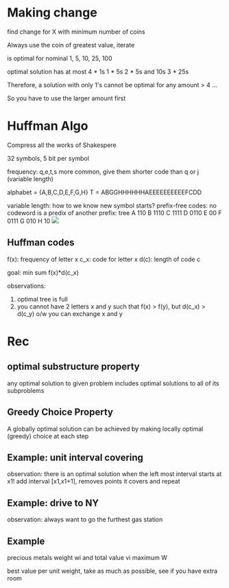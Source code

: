 # Making change
find change for X with minimum number of coins

Always use the coin of greatest value, iterate

is optimal for nominal 1, 5, 10, 25, 100

optimal solution has at most 
4 * 1s
1 * 5s
2 * 5s and 10s
3 * 25s

Therefore, a solution with only 1's cannot be optimal for any amount > 4
...

So you have to use the larger amount first

# Huffman Algo
Compress all the works of Shakespere

32 symbols, 5 bit per symbol

frequency: q,e,t,s more common, give them shorter code than q or j
(variable length)

alphabet = {A,B,C,D,E,F,G,H}
T = ABGGHHHHHHAEEEEEEEEEEFCDD

variable length: how to we know new symbol starts?
prefix-free codes: no codeword is a predix of another
prefix: tree
A 110
B 1110
C 1111
D 0110
E 00 
F 0111
G 010 
H 10
![](https://cdn.mathpix.com/snip/images/XCWtlHHsFtvcj_ILAM-Mo7lnAmjaPO0sYH6V5Z58hhk.original.fullsize.png)

## Huffman codes
f(x): frequency of letter x
c_x: code for letter x
d(c): length of code c

goal: min sum f(x)*d(c_x)

observations:
1. optimal tree is full
2. you cannot have 2 letters x and y such that f(x) > f(y), but d(c_x) > d(c_y)
o/w you can exchange x and y

# Rec
## optimal substructure property
any optimal solution to given problem
includes optimal solutions to all of its subproblems
## Greedy Choice Property
A globally optimal solution can be achieved by making locally optimal (greedy) choice at each step


## Example: unit interval covering
observation: there is an optimal solution when the left most interval starts at x1!
add interval [x1,x1+1], removes points it covers and repeat

## Example: drive to NY
observation: always want to go the furthest gas station
 
## Example
precious metals
weight wi and total value vi
maximum W

best value per unit weight, take as much as possible, see if you have extra room
